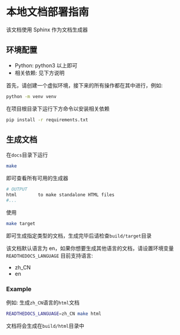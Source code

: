 # 本地文档部署指南

该文档使用 Sphinx 作为文档生成器

## 环境配置

- Python: python3 以上即可
- 相关依赖: 见下方说明

首先，请创建一个虚拟环境，接下来的所有操作都在其中进行，例如:

```bash
python -m venv venv
```

在项目根目录下运行下方命令以安装相关依赖

```bash
pip install -r requirements.txt
```

## 生成文档

在`docs`目录下运行

```bash
make
```

即可查看所有可用的生成器

```bash
# OUTPUT
html        to make standalone HTML files
#...
```

使用

```bash
make target
```

即可生成指定类型的文档，生成完毕后请检查`build/target`目录

该文档默认语言为 en，如果你想要生成其他语言的文档，请设置环境变量`READTHEDOCS_LANGUAGE`
目前支持语言:

- zh_CN
- en

### Example

例如: 生成`zh_CN`语言的`html`文档

```bash
READTHEDOCS_LANGUAGE=zh_CN make html
```

文档将会生成在`build/html`目录中
